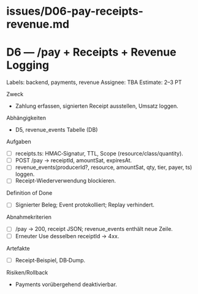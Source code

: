 # issues/D06-pay-receipts-revenue.md
# D6 — /pay + Receipts + Revenue Logging
Labels: backend, payments, revenue
Assignee: TBA
Estimate: 2–3 PT

Zweck
- Zahlung erfassen, signierten Receipt ausstellen, Umsatz loggen.

Abhängigkeiten
- D5, revenue_events Tabelle (DB)

Aufgaben
- [ ] receipts.ts: HMAC‑Signatur, TTL, Scope (resource/class/quantity).
- [ ] POST /pay → receiptId, amountSat, expiresAt.
- [ ] revenue_events(producerId?, resource, amountSat, qty, tier, payer, ts) loggen.
- [ ] Receipt‑Wiederverwendung blockieren.

Definition of Done
- [ ] Signierter Beleg; Event protokolliert; Replay verhindert.

Abnahmekriterien
- [ ] /pay → 200, receipt JSON; revenue_events enthält neue Zeile.
- [ ] Erneuter Use desselben receiptId → 4xx.

Artefakte
- [ ] Receipt‑Beispiel, DB‑Dump.

Risiken/Rollback
- Payments vorübergehend deaktivierbar.
